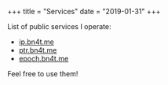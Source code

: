 +++
title = "Services"
date = "2019-01-31"
+++

List of public services I operate:

* [ip.bn4t.me](https://ip.bn4t.me)
* [ptr.bn4t.me](https://ptr.bn4t.me)
* [epoch.bn4t.me](https://epoch.bn4t.me)

Feel free to use them!
